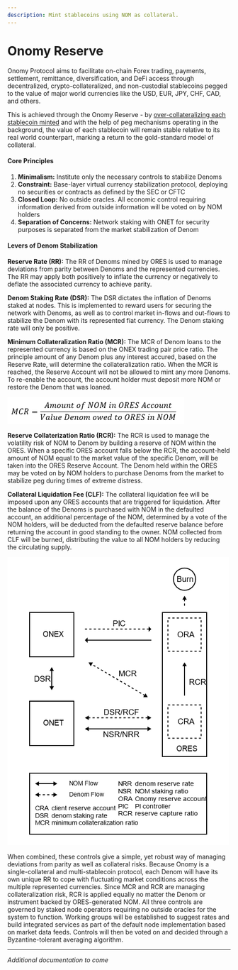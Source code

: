 ```yaml
---
description: Mint stablecoins using NOM as collateral.
---
```


# Onomy Reserve

Onomy Protocol aims to facilitate on-chain Forex trading, payments, settlement, remittance, diversification, and DeFi access through decentralized, crypto-collateralized, and non-custodial stablecoins pegged to the value of major world currencies like the USD, EUR, JPY, CHF, CAD, and others.

This is achieved through the Onomy Reserve - by [over-collateralizing each stablecoin minted](https://docs.onomy.io/founding-philosophy/stablecoins-and-collateral) and with the help of peg mechanisms operating in the background, the value of each stablecoin will remain stable relative to its real world counterpart, marking a return to the gold-standard model of collateral.

#### Core Principles

1. **Minimalism:** Institute only the necessary controls to stabilize Denoms
2. **Constraint:** Base-layer virtual currency stabilization protocol, deploying no securities or contracts as defined by the SEC or CFTC
3. **Closed Loop:** No outside oracles. All economic control requiring information derived from outside information will be voted on by NOM holders
4. **Separation of Concerns:** Network staking with ONET for security purposes is separated from the market stabilization of Denom

#### **Levers of Denom Stabilization**

**Reserve Rate (RR):** The RR of Denoms mined by ORES is used to manage deviations from parity between Denoms and the represented currencies. The RR may apply both positively to inflate the currency or negatively to deflate the associated currency to achieve parity.

**Denom Staking Rate (DSR):** The DSR dictates the inflation of Denoms staked at nodes. This is implemented to reward users for securing the network with Denoms, as well as to control market in-flows and out-flows to stabilize the Denom with its represented fiat currency. The Denom staking rate will only be positive.

**Minimum Collateralization Ratio (MCR):** The MCR of Denom loans to the represented currency is based on the ONEX trading pair price ratio. The principle amount of any Denom plus any interest accured, based on the Reserve Rate, will determine the collateralization ratio. When the MCR is reached, the Reserve Account will not be allowed to mint any more Denoms. To re-enable the account, the account holder must deposit more NOM or restore the Denom that was loaned.

![](../.gitbook/assets/image.png)

**Reserve Collaterization Ratio (RCR):** The RCR is used to manage the volatility risk of NOM to Denom by building a reserve of NOM within the ORES. When a specific ORES account falls below the RCR, the account-held amount of NOM equal to the market value of the specific Denom, will be taken into the ORES Reserve Account. The Denom held within the ORES may be voted on by NOM holders to purchase Denoms from the market to stabilize peg during times of extreme distress.

**Collateral Liquidation Fee (CLF):** The collateral liquidation fee will be imposed upon any ORES accounts that are triggered for liquidation. After the balance of the Denoms is purchased with NOM in the defaulted account, an additional percentage of the NOM, determined by a vote of the NOM holders, will be deducted from the defaulted reserve balance before returning the account in good standing to the owner. NOM collected from CLF will be burned, distributing the value to all NOM holders by reducing the circulating supply.&#x20;

![](<../.gitbook/assets/image (1).png>)

When combined, these controls give a simple, yet robust way of managing deviations from parity as well as collateral risks. Because Onomy is a single-collateral and multi-stablecoin protocol, each Denom will have its own unique RR to cope with fluctuating market conditions across the multiple represented currencies. Since MCR and RCR are managing collateralization risk, RCR is applied equally no matter the Denom or instrument backed by ORES-generated NOM. All three controls are governed by staked node operators requiring no outside oracles for the system to function. Working groups will be established to suggest rates and build integrated services as part of the default node implementation based on market data feeds. Controls will then be voted on and decided through a Byzantine-tolerant averaging algorithm.

****

_Additional documentation to come_
